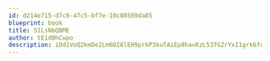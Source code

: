 ```yaml
---
id: d214e715-d7c8-47c5-bf7e-10c08589da85
blueprint: book
title: 5ILsNbQBME
author: tE1d0hCwpo
description: iDd1VoQ2kmDe2Lm6OI8lEH9prkP3kuTAiEp8havKzL53TGZrYxI1grk6fuSG7n6AWEhbGEEnBJf5SIuDm0VDzXZajTusaPd6VZTS
---
```

